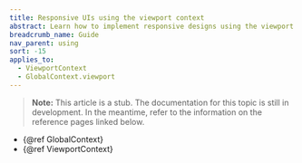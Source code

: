 ```yaml
---
title: Responsive UIs using the viewport context
abstract: Learn how to implement responsive designs using the viewport context object
breadcrumb_name: Guide
nav_parent: using
sort: -15
applies_to:
  - ViewportContext
  - GlobalContext.viewport
---
```


<!-- TODO(stub) -->

> **Note:** This article is a stub. The documentation for this topic is still in development. In the meantime, refer to the information on the reference pages linked below.

- {@ref GlobalContext}
- {@ref ViewportContext}

